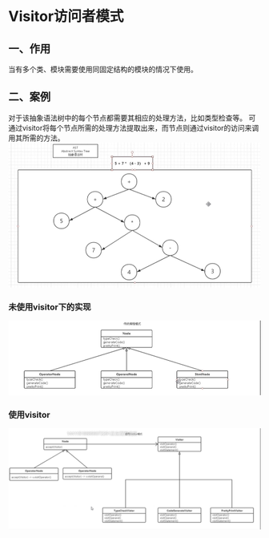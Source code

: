# Visitor访问者模式

## 一、作用

当有多个类、模块需要使用同固定结构的模块的情况下使用。

## 二、案例

对于该抽象语法树中的每个节点都需要其相应的处理方法，比如类型检查等。
可通过visitor将每个节点所需的处理方法提取出来，而节点则通过visitor的访问来调用其所需的方法。
![2020-03-19-22-23-58](./imgs/5.5、Visitor访问者.md/2020-03-19-22-23-58.png)

### 未使用visitor下的实现

![2020-03-19-21-54-07](./imgs/5.5、Visitor访问者.md/2020-03-19-21-54-07.png)

### 使用visitor

![2020-03-19-21-53-23](./imgs/5.5、Visitor访问者.md/2020-03-19-21-53-23.png)
